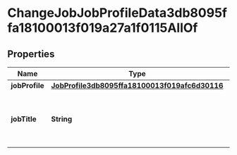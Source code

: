 

# ChangeJobJobProfileData3db8095ffa18100013f019a27a1f0115AllOf


## Properties

| Name | Type | Description | Notes |
|------------ | ------------- | ------------- | -------------|
|**jobProfile** | [**JobProfile3db8095ffa18100013f019afc6d30116**](JobProfile3db8095ffa18100013f019afc6d30116.md) |  |  [optional] |
|**jobTitle** | **String** | The new job title for the worker as of the effective date. |  [optional] |



